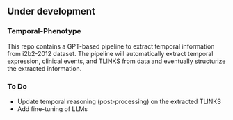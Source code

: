 ## Under development

### Temporal-Phenotype
This repo contains a GPT-based pipeline to extract temporal information from i2b2-2012 dataset. The pipeline will automatically extract temporal expression, clinical events, and TLINKS from data and eventually structurize the extracted information.

### To Do
- Update temporal reasoning (post-processing) on the extracted TLINKS
- Add fine-tuning of LLMs

